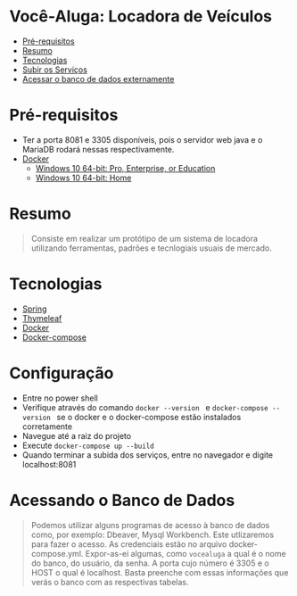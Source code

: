 # Você-Aluga: Locadora de Veículos
* [Pré-requisitos](#pré-requisitos)
* [Resumo](#resumo)
* [Tecnologias](#tecnologias)
* [Subir os Serviços](#configuração)
* [Acessar o banco de dados externamente](#acessando-o-banco-de-dados)

# Pré-requisitos
* Ter a porta 8081 e 3305 disponíveis, pois o servidor web java e o MariaDB rodará nessas respectivamente.
* [Docker](https://docker.com)
  * [Windows 10 64-bit: Pro, Enterprise, or Education ](https://hub.docker.com/editions/community/docker-ce-desktop-windows/)
  * [Windows 10 64-bit: Home](https://docs.docker.com/docker-for-windows/install-windows-home/)

# Resumo
> Consiste em realizar um protótipo de um sistema de locadora utilizando ferramentas, padrões e tecnlogiais usuais de mercado. 
# Tecnologias
* [Spring](https://spring.io/)
* [Thymeleaf](https://www.thymeleaf.org/)
* [Docker](https://docker.com)
* [Docker-compose](https://docs.docker.com/compose/)

# Configuração
* Entre no power shell
* Verifique através do comando ```docker --version ``` e ```docker-compose --version ``` se o docker e o docker-compose estão instalados corretamente 
* Navegue até a raiz do projeto
* Execute ```docker-compose up --build ```
* Quando terminar a subida dos serviços, entre no navegador e digite localhost:8081

# Acessando o Banco de Dados
> Podemos utilizar alguns programas de acesso à banco de dados como, por exemplo: Dbeaver, Mysql Workbench. Este utlizaremos para fazer o acesso. As credenciais estão no arquivo docker-compose.yml. Expor-as-ei algumas, como ```vocealuga``` a qual é o nome do banco, do usuário, da senha. A porta cujo número é 3305 e o HOST o qual é localhost. Basta preenche com essas informações que verás o banco com as respectivas tabelas.
